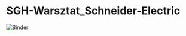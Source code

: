 # SGH-Warsztat_Schneider-Electric
[![Binder](https://mybinder.org/badge.svg)](https://mybinder.org/v2/gh/MichalKorzycki/SGH-Warsztat_Schneider-Electric/master)
